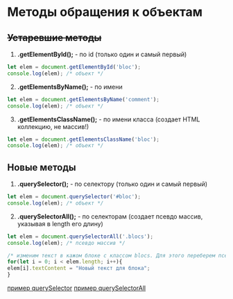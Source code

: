 # Методы обращения к объектам

## ~~Устаревшие методы~~

1. **.getElementById();** - по id (только один и самый первый)
```javascript
let elem = document.getElementById('bloc');
console.log(elem); /* объект */
```
2. **.getElementsByName();** - по имени
```javascript
let elem = document.getElementsByName('comment');
console.log(elem); /* объект */
```
3. **.getElementsClassName();** - по имени класса (создает HTML коллекцию, не массив!)
```javascript
let elem = document.getElementsClassName('bloc');
console.log(elem); /* объект */
```
  
## Новые методы

1. **.querySelector();** - по селектору (только один и самый первый)
```javascript
let elem = document.querySelector('#bloc');
console.log(elem); /* объект */
```
2. **.querySelectorAll();** - по селекторам (создает псевдо массив, указывая в length его длину)
```javascript
let elem = document.querySelectorAll('.blocs');
console.log(elem); /* псевдо массив */

/* изменим текст в кажом блоке с классом blocs. Для этого переберем псевдо массив */
for(let i = 0; i < elem.length; i++){
elem[i].textContent = "Новый текст для блока";
}
```

[пример querySelector](---)
[пример querySelectorAll](---)